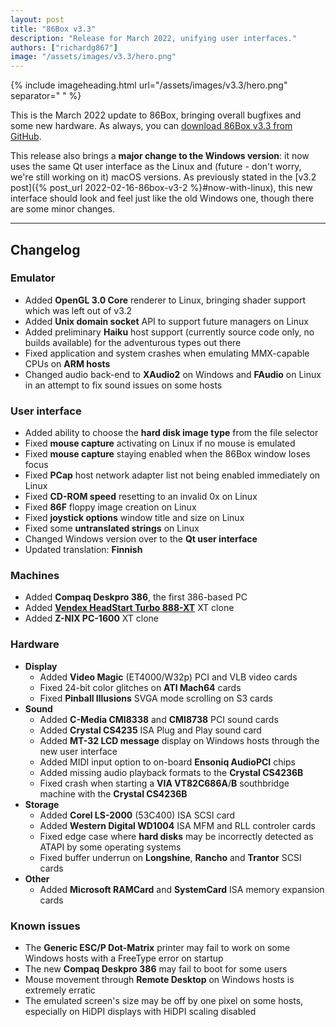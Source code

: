 ```yaml
---
layout: post
title: "86Box v3.3"
description: "Release for March 2022, unifying user interfaces."
authors: ["richardg867"]
image: "/assets/images/v3.3/hero.png"
---
```


{% include imageheading.html url="/assets/images/v3.3/hero.png" separator=" " %}

This is the March 2022 update to 86Box, bringing overall bugfixes and some new hardware. As always, you can [download 86Box v3.3 from GitHub](https://github.com/86Box/86Box/releases/tag/v3.3).

This release also brings a **major change to the Windows version**: it now uses the same Qt user interface as the Linux and (future - don't worry, we're still working on it) macOS versions. As previously stated in the [v3.2 post]({% post_url 2022-02-16-86box-v3-2 %}#now-with-linux), this new interface should look and feel just like the old Windows one, though there are some minor changes.

<hr />

## Changelog

### Emulator

* Added **OpenGL 3.0 Core** renderer to Linux, bringing shader support which was left out of v3.2
* Added **Unix domain socket** API to support future managers on Linux
* Added preliminary **Haiku** host support (currently source code only, no builds available) for the adventurous types out there
* Fixed application and system crashes when emulating MMX-capable CPUs on **ARM hosts**
* Changed audio back-end to **XAudio2** on Windows and **FAudio** on Linux in an attempt to fix sound issues on some hosts

### User interface

* Added ability to choose the **hard disk image type** from the file selector
* Fixed **mouse capture** activating on Linux if no mouse is emulated
* Fixed **mouse capture** staying enabled when the 86Box window loses focus
* Fixed **PCap** host network adapter list not being enabled immediately on Linux
* Fixed **CD-ROM speed** resetting to an invalid 0x on Linux
* Fixed **86F** floppy image creation on Linux
* Fixed **joystick options** window title and size on Linux
* Fixed some **untranslated strings** on Linux
* Changed Windows version over to the **Qt user interface**
* Updated translation: **Finnish**

### Machines

* Added **Compaq Deskpro 386**, the first 386-based PC
* Added [**Vendex HeadStart Turbo 888-XT**](https://www.youtube.com/watch?v=VhDmYhopMgA "As seen on LGR") XT clone
* Added **Z-NIX PC-1600** XT clone

### Hardware

* **Display**
  * Added **Video Magic** (ET4000/W32p) PCI and VLB video cards
  * Fixed 24-bit color glitches on **ATI Mach64** cards
  * Fixed **Pinball Illusions** SVGA mode scrolling on S3 cards
* **Sound**
  * Added **C-Media CMI8338** and **CMI8738** PCI sound cards
  * Added **Crystal CS4235** ISA Plug and Play sound card
  * Added **MT-32 LCD message** display on Windows hosts through the new user interface
  * Added MIDI input option to on-board **Ensoniq AudioPCI** chips
  * Added missing audio playback formats to the **Crystal CS4236B**
  * Fixed crash when starting a **VIA VT82C686A**/**B** southbridge machine with the **Crystal CS4236B**
* **Storage**
  * Added **Corel LS-2000** (53C400) ISA SCSI card
  * Added **Western Digital WD1004** ISA MFM and RLL controler cards
  * Fixed edge case where **hard disks** may be incorrectly detected as ATAPI by some operating systems
  * Fixed buffer underrun on **Longshine**, **Rancho** and **Trantor** SCSI cards
* **Other**
  * Added **Microsoft RAMCard** and **SystemCard** ISA memory expansion cards

### Known issues

* The **Generic ESC/P Dot-Matrix** printer may fail to work on some Windows hosts with a FreeType error on startup
* The new **Compaq Deskpro 386** may fail to boot for some users
* Mouse movement through **Remote Desktop** on Windows hosts is extremely erratic
* The emulated screen's size may be off by one pixel on some hosts, especially on HiDPI displays with HiDPI scaling disabled
